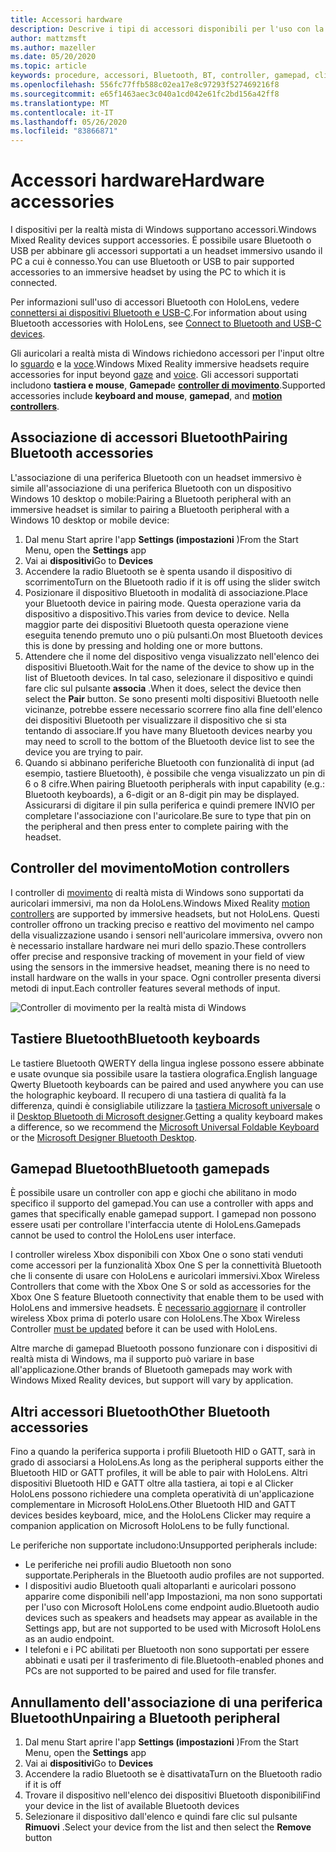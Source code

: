 ```yaml
---
title: Accessori hardware
description: Descrive i tipi di accessori disponibili per l'uso con la realtà mista di Windows e come configurarli.
author: mattzmsft
ms.author: mazeller
ms.date: 05/20/2020
ms.topic: article
keywords: procedure, accessori, Bluetooth, BT, controller, gamepad, clicker, Xbox
ms.openlocfilehash: 556fc77ffb588c02ea17e8c97293f527469216f8
ms.sourcegitcommit: e65f1463aec3c040a1cd042e61fc2bd156a42ff8
ms.translationtype: MT
ms.contentlocale: it-IT
ms.lasthandoff: 05/26/2020
ms.locfileid: "83866871"
---
```

# <a name="hardware-accessories"></a><span data-ttu-id="a49c7-104">Accessori hardware</span><span class="sxs-lookup"><span data-stu-id="a49c7-104">Hardware accessories</span></span>

<span data-ttu-id="a49c7-105">I dispositivi per la realtà mista di Windows supportano accessori.</span><span class="sxs-lookup"><span data-stu-id="a49c7-105">Windows Mixed Reality devices support accessories.</span></span> <span data-ttu-id="a49c7-106">È possibile usare Bluetooth o USB per abbinare gli accessori supportati a un headset immersivo usando il PC a cui è connesso.</span><span class="sxs-lookup"><span data-stu-id="a49c7-106">You can use Bluetooth or USB to pair supported accessories to an immersive headset by using the PC to which it is connected.</span></span>

<span data-ttu-id="a49c7-107">Per informazioni sull'uso di accessori Bluetooth con HoloLens, vedere [connettersi ai dispositivi Bluetooth e USB-C](https://docs.microsoft.com/hololens/hololens-connect-devices).</span><span class="sxs-lookup"><span data-stu-id="a49c7-107">For information about using Bluetooth accessories with HoloLens, see [Connect to Bluetooth and USB-C devices](https://docs.microsoft.com/hololens/hololens-connect-devices).</span></span>

<span data-ttu-id="a49c7-108">Gli auricolari a realtà mista di Windows richiedono accessori per l'input oltre lo [sguardo](gaze-and-commit.md) e la [voce](voice-input.md).</span><span class="sxs-lookup"><span data-stu-id="a49c7-108">Windows Mixed Reality immersive headsets require accessories for input beyond [gaze](gaze-and-commit.md) and [voice](voice-input.md).</span></span> <span data-ttu-id="a49c7-109">Gli accessori supportati includono **tastiera e mouse**, **Gamepad**e **[controller di movimento](motion-controllers.md)**.</span><span class="sxs-lookup"><span data-stu-id="a49c7-109">Supported accessories include **keyboard and mouse**, **gamepad**, and **[motion controllers](motion-controllers.md)**.</span></span>

## <a name="pairing-bluetooth-accessories"></a><span data-ttu-id="a49c7-110">Associazione di accessori Bluetooth</span><span class="sxs-lookup"><span data-stu-id="a49c7-110">Pairing Bluetooth accessories</span></span>

<span data-ttu-id="a49c7-111">L'associazione di una periferica Bluetooth con un headset immersivo è simile all'associazione di una periferica Bluetooth con un dispositivo Windows 10 desktop o mobile:</span><span class="sxs-lookup"><span data-stu-id="a49c7-111">Pairing a Bluetooth peripheral with an immersive headset is similar to pairing a Bluetooth peripheral with a Windows 10 desktop or mobile device:</span></span>

1. <span data-ttu-id="a49c7-112">Dal menu Start aprire l'app **Settings (impostazioni** )</span><span class="sxs-lookup"><span data-stu-id="a49c7-112">From the Start Menu, open the **Settings** app</span></span>
2. <span data-ttu-id="a49c7-113">Vai ai **dispositivi**</span><span class="sxs-lookup"><span data-stu-id="a49c7-113">Go to **Devices**</span></span>
3. <span data-ttu-id="a49c7-114">Accendere la radio Bluetooth se è spenta usando il dispositivo di scorrimento</span><span class="sxs-lookup"><span data-stu-id="a49c7-114">Turn on the Bluetooth radio if it is off using the slider switch</span></span>
4. <span data-ttu-id="a49c7-115">Posizionare il dispositivo Bluetooth in modalità di associazione.</span><span class="sxs-lookup"><span data-stu-id="a49c7-115">Place your Bluetooth device in pairing mode.</span></span> <span data-ttu-id="a49c7-116">Questa operazione varia da dispositivo a dispositivo.</span><span class="sxs-lookup"><span data-stu-id="a49c7-116">This varies from device to device.</span></span> <span data-ttu-id="a49c7-117">Nella maggior parte dei dispositivi Bluetooth questa operazione viene eseguita tenendo premuto uno o più pulsanti.</span><span class="sxs-lookup"><span data-stu-id="a49c7-117">On most Bluetooth devices this is done by pressing and holding one or more buttons.</span></span>
5. <span data-ttu-id="a49c7-118">Attendere che il nome del dispositivo venga visualizzato nell'elenco dei dispositivi Bluetooth.</span><span class="sxs-lookup"><span data-stu-id="a49c7-118">Wait for the name of the device to show up in the list of Bluetooth devices.</span></span> <span data-ttu-id="a49c7-119">In tal caso, selezionare il dispositivo e quindi fare clic sul pulsante **associa** .</span><span class="sxs-lookup"><span data-stu-id="a49c7-119">When it does, select the device then select the **Pair** button.</span></span> <span data-ttu-id="a49c7-120">Se sono presenti molti dispositivi Bluetooth nelle vicinanze, potrebbe essere necessario scorrere fino alla fine dell'elenco dei dispositivi Bluetooth per visualizzare il dispositivo che si sta tentando di associare.</span><span class="sxs-lookup"><span data-stu-id="a49c7-120">If you have many Bluetooth devices nearby you may need to scroll to the bottom of the Bluetooth device list to see the device you are trying to pair.</span></span>
6. <span data-ttu-id="a49c7-121">Quando si abbinano periferiche Bluetooth con funzionalità di input (ad esempio, tastiere Bluetooth), è possibile che venga visualizzato un pin di 6 o 8 cifre.</span><span class="sxs-lookup"><span data-stu-id="a49c7-121">When pairing Bluetooth peripherals with input capability (e.g.: Bluetooth keyboards), a 6-digit or an 8-digit pin may be displayed.</span></span> <span data-ttu-id="a49c7-122">Assicurarsi di digitare il pin sulla periferica e quindi premere INVIO per completare l'associazione con l'auricolare.</span><span class="sxs-lookup"><span data-stu-id="a49c7-122">Be sure to type that pin on the peripheral and then press enter to complete pairing with the headset.</span></span>

## <a name="motion-controllers"></a><span data-ttu-id="a49c7-123">Controller del movimento</span><span class="sxs-lookup"><span data-stu-id="a49c7-123">Motion controllers</span></span>

<span data-ttu-id="a49c7-124">I controller di [movimento](motion-controllers.md) di realtà mista di Windows sono supportati da auricolari immersivi, ma non da HoloLens.</span><span class="sxs-lookup"><span data-stu-id="a49c7-124">Windows Mixed Reality [motion controllers](motion-controllers.md) are supported by immersive headsets, but not HoloLens.</span></span> <span data-ttu-id="a49c7-125">Questi controller offrono un tracking preciso e reattivo del movimento nel campo della visualizzazione usando i sensori nell'auricolare immersiva, ovvero non è necessario installare hardware nei muri dello spazio.</span><span class="sxs-lookup"><span data-stu-id="a49c7-125">These controllers offer precise and responsive tracking of movement in your field of view using the sensors in the immersive headset, meaning there is no need to install hardware on the walls in your space.</span></span> <span data-ttu-id="a49c7-126">Ogni controller presenta diversi metodi di input.</span><span class="sxs-lookup"><span data-stu-id="a49c7-126">Each controller features several methods of input.</span></span>

![Controller di movimento per la realtà mista di Windows](images/winmr-ck-1080x1080-350px.jpg)

## <a name="bluetooth-keyboards"></a><span data-ttu-id="a49c7-128">Tastiere Bluetooth</span><span class="sxs-lookup"><span data-stu-id="a49c7-128">Bluetooth keyboards</span></span>

<span data-ttu-id="a49c7-129">Le tastiere Bluetooth QWERTY della lingua inglese possono essere abbinate e usate ovunque sia possibile usare la tastiera olografica.</span><span class="sxs-lookup"><span data-stu-id="a49c7-129">English language Qwerty Bluetooth keyboards can be paired and used anywhere you can use the holographic keyboard.</span></span> <span data-ttu-id="a49c7-130">Il recupero di una tastiera di qualità fa la differenza, quindi è consigliabile utilizzare la [tastiera Microsoft universale](https://www.microsoft.com/accessories/products/keyboards/universal-foldable-keyboard/gu5-00001) o il [Desktop Bluetooth di Microsoft designer](https://www.microsoft.com/accessories/products/keyboards/designer-bluetooth-desktop/7n9-00001).</span><span class="sxs-lookup"><span data-stu-id="a49c7-130">Getting a quality keyboard makes a difference, so we recommend the [Microsoft Universal Foldable Keyboard](https://www.microsoft.com/accessories/products/keyboards/universal-foldable-keyboard/gu5-00001) or the [Microsoft Designer Bluetooth Desktop](https://www.microsoft.com/accessories/products/keyboards/designer-bluetooth-desktop/7n9-00001).</span></span>

## <a name="bluetooth-gamepads"></a><span data-ttu-id="a49c7-131">Gamepad Bluetooth</span><span class="sxs-lookup"><span data-stu-id="a49c7-131">Bluetooth gamepads</span></span>

<span data-ttu-id="a49c7-132">È possibile usare un controller con app e giochi che abilitano in modo specifico il supporto del gamepad.</span><span class="sxs-lookup"><span data-stu-id="a49c7-132">You can use a controller with apps and games that specifically enable gamepad support.</span></span> <span data-ttu-id="a49c7-133">I gamepad non possono essere usati per controllare l'interfaccia utente di HoloLens.</span><span class="sxs-lookup"><span data-stu-id="a49c7-133">Gamepads cannot be used to control the HoloLens user interface.</span></span>

<span data-ttu-id="a49c7-134">I controller wireless Xbox disponibili con Xbox One o sono stati venduti come accessori per la funzionalità Xbox One S per la connettività Bluetooth che li consente di usare con HoloLens e auricolari immersivi.</span><span class="sxs-lookup"><span data-stu-id="a49c7-134">Xbox Wireless Controllers that come with the Xbox One S or sold as accessories for the Xbox One S feature Bluetooth connectivity that enable them to be used with HoloLens and immersive headsets.</span></span> <span data-ttu-id="a49c7-135">È [necessario aggiornare](https://support.xbox.com/xbox-one/accessories/update-controller-for-stereo-headset-adapter) il controller wireless Xbox prima di poterlo usare con HoloLens.</span><span class="sxs-lookup"><span data-stu-id="a49c7-135">The Xbox Wireless Controller [must be updated](https://support.xbox.com/xbox-one/accessories/update-controller-for-stereo-headset-adapter) before it can be used with HoloLens.</span></span>

<span data-ttu-id="a49c7-136">Altre marche di gamepad Bluetooth possono funzionare con i dispositivi di realtà mista di Windows, ma il supporto può variare in base all'applicazione.</span><span class="sxs-lookup"><span data-stu-id="a49c7-136">Other brands of Bluetooth gamepads may work with Windows Mixed Reality devices, but support will vary by application.</span></span>

## <a name="other-bluetooth-accessories"></a><span data-ttu-id="a49c7-137">Altri accessori Bluetooth</span><span class="sxs-lookup"><span data-stu-id="a49c7-137">Other Bluetooth accessories</span></span>

<span data-ttu-id="a49c7-138">Fino a quando la periferica supporta i profili Bluetooth HID o GATT, sarà in grado di associarsi a HoloLens.</span><span class="sxs-lookup"><span data-stu-id="a49c7-138">As long as the peripheral supports either the Bluetooth HID or GATT profiles, it will be able to pair with HoloLens.</span></span> <span data-ttu-id="a49c7-139">Altri dispositivi Bluetooth HID e GATT oltre alla tastiera, ai topi e al Clicker HoloLens possono richiedere una completa operatività di un'applicazione complementare in Microsoft HoloLens.</span><span class="sxs-lookup"><span data-stu-id="a49c7-139">Other Bluetooth HID and GATT devices besides keyboard, mice, and the HoloLens Clicker may require a companion application on Microsoft HoloLens to be fully functional.</span></span>

<span data-ttu-id="a49c7-140">Le periferiche non supportate includono:</span><span class="sxs-lookup"><span data-stu-id="a49c7-140">Unsupported peripherals include:</span></span>

* <span data-ttu-id="a49c7-141">Le periferiche nei profili audio Bluetooth non sono supportate.</span><span class="sxs-lookup"><span data-stu-id="a49c7-141">Peripherals in the Bluetooth audio profiles are not supported.</span></span>
* <span data-ttu-id="a49c7-142">I dispositivi audio Bluetooth quali altoparlanti e auricolari possono apparire come disponibili nell'app Impostazioni, ma non sono supportati per l'uso con Microsoft HoloLens come endpoint audio.</span><span class="sxs-lookup"><span data-stu-id="a49c7-142">Bluetooth audio devices such as speakers and headsets may appear as available in the Settings app, but are not supported to be used with Microsoft HoloLens as an audio endpoint.</span></span>
* <span data-ttu-id="a49c7-143">I telefoni e i PC abilitati per Bluetooth non sono supportati per essere abbinati e usati per il trasferimento di file.</span><span class="sxs-lookup"><span data-stu-id="a49c7-143">Bluetooth-enabled phones and PCs are not supported to be paired and used for file transfer.</span></span>

## <a name="unpairing-a-bluetooth-peripheral"></a><span data-ttu-id="a49c7-144">Annullamento dell'associazione di una periferica Bluetooth</span><span class="sxs-lookup"><span data-stu-id="a49c7-144">Unpairing a Bluetooth peripheral</span></span>

1. <span data-ttu-id="a49c7-145">Dal menu Start aprire l'app **Settings (impostazioni** )</span><span class="sxs-lookup"><span data-stu-id="a49c7-145">From the Start Menu, open the **Settings** app</span></span>
2. <span data-ttu-id="a49c7-146">Vai ai **dispositivi**</span><span class="sxs-lookup"><span data-stu-id="a49c7-146">Go to **Devices**</span></span>
3. <span data-ttu-id="a49c7-147">Accendere la radio Bluetooth se è disattivata</span><span class="sxs-lookup"><span data-stu-id="a49c7-147">Turn on the Bluetooth radio if it is off</span></span>
4. <span data-ttu-id="a49c7-148">Trovare il dispositivo nell'elenco dei dispositivi Bluetooth disponibili</span><span class="sxs-lookup"><span data-stu-id="a49c7-148">Find your device in the list of available Bluetooth devices</span></span>
5. <span data-ttu-id="a49c7-149">Selezionare il dispositivo dall'elenco e quindi fare clic sul pulsante **Rimuovi** .</span><span class="sxs-lookup"><span data-stu-id="a49c7-149">Select your device from the list and then select the **Remove** button</span></span>

